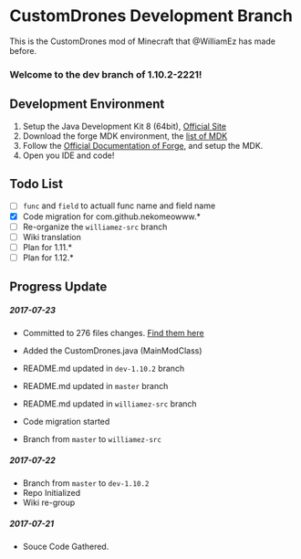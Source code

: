# CustomDrones Development Branch
This is the CustomDrones mod of Minecraft that @WilliamEz has made before.

### Welcome to the dev branch of 1.10.2-2221!

## Development Environment

1. Setup the Java Development Kit 8 (64bit), [Official Site](http://www.oracle.com/technetwork/java/javase/downloads/jdk8-downloads-2133151.html)    
2. Download the forge MDK environment, the [list of MDK](https://files.minecraftforge.net/)
3. Follow the [Official Documentation of Forge](https://mcforge.readthedocs.io/en/latest/gettingstarted/), and setup the MDK.
4. Open you IDE and code!

## Todo List
- [ ] ```func``` and ```field``` to actuall func name and field name
- [x] Code migration for com.github.nekomeowww.\*   
- [ ] Re-organize the ```williamez-src``` branch
- [ ] Wiki translation
- [ ] Plan for 1.11.\*
- [ ] Plan for 1.12.\*

## Progress Update

##### 2017-07-23
- Committed to 276 files changes. [Find them here](https://github.com/nekomeowww/CustomDrones/commits/dev-1.10.2)

- Added the CustomDrones.java (MainModClass)
- README.md updated in ```dev-1.10.2``` branch
- README.md updated in ```master``` branch
- README.md updated in ```williamez-src``` branch
- Code migration started
- Branch from ```master``` to ```williamez-src```

##### 2017-07-22
- Branch from ```master``` to ```dev-1.10.2```
- Repo Initialized
- Wiki re-group

##### 2017-07-21    
- Souce Code Gathered.
